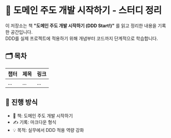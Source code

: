 # 📘 도메인 주도 개발 시작하기 - 스터디 정리

이 저장소는 책 **"도메인 주도 개발 시작하기 (DDD Start!)"** 를 읽고 정리한 내용을 기록한 공간입니다.  
DDD를 실제 프로젝트에 적용하기 위해 개념부터 코드까지 단계적으로 학습합니다.

## 🗂️ 목차

| 챕터 | 제목 | 링크 |
|------|------|------|
| ... | ... | ... |

## 📅 진행 방식

- 📖 책: 도메인 주도 개발 시작하기  
- ✍️ 기록: 마크다운 형식  
- 💡 목적: 실무에서 DDD 적용 역량 강화
